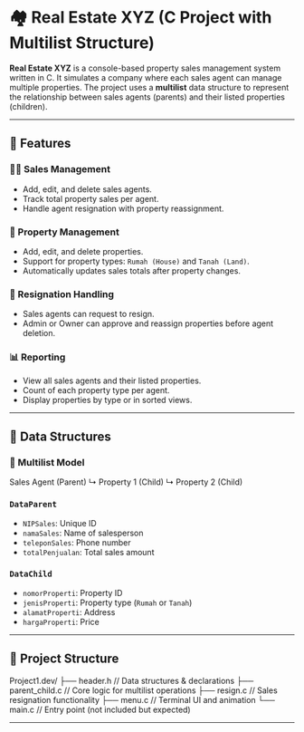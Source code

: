 # 🏘️ Real Estate XYZ (C Project with Multilist Structure)

**Real Estate XYZ** is a console-based property sales management system written in C. It simulates a company where each sales agent can manage multiple properties. The project uses a **multilist** data structure to represent the relationship between sales agents (parents) and their listed properties (children).

---

## 📌 Features

### 👨‍💼 Sales Management
- Add, edit, and delete sales agents.
- Track total property sales per agent.
- Handle agent resignation with property reassignment.

### 🏡 Property Management
- Add, edit, and delete properties.
- Support for property types: `Rumah (House)` and `Tanah (Land)`.
- Automatically updates sales totals after property changes.

### 🔁 Resignation Handling
- Sales agents can request to resign.
- Admin or Owner can approve and reassign properties before agent deletion.

### 📊 Reporting
- View all sales agents and their listed properties.
- Count of each property type per agent.
- Display properties by type or in sorted views.

---

## 🧱 Data Structures

### 🔗 Multilist Model
Sales Agent (Parent)
↳ Property 1 (Child)
↳ Property 2 (Child)


### `DataParent`
- `NIPSales`: Unique ID
- `namaSales`: Name of salesperson
- `teleponSales`: Phone number
- `totalPenjualan`: Total sales amount

### `DataChild`
- `nomorProperti`: Property ID
- `jenisProperti`: Property type (`Rumah` or `Tanah`)
- `alamatProperti`: Address
- `hargaProperti`: Price

---

## 📁 Project Structure

Project1.dev/
├── header.h // Data structures & declarations
├── parent_child.c // Core logic for multilist operations
├── resign.c // Sales resignation functionality
├── menu.c // Terminal UI and animation
└── main.c // Entry point (not included but expected)


---

  
